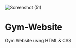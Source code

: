 ![Screenshot (51)](https://user-images.githubusercontent.com/112224398/203845665-d00a229e-bf2a-4895-b74c-5a26e7720b19.png)
# Gym-Website
Gym Website using HTML & CSS
